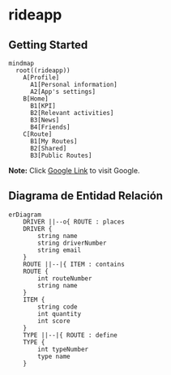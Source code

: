 # rideapp

## Getting Started

```mermaid
mindmap
  root((rideapp))
    A[Profile]
      A1[Personal information]
      A2[App's settings]
    B[Home]
      B1[KPI]
      B2[Relevant activities]
      B3[News]
      B4[Friends]
    C[Route]
      B1[My Routes]
      B2[Shared]
      B3[Public Routes] 
```


**Note:** Click [Google Link](https://www.google.com) to visit Google.


## Diagrama de Entidad Relación 
```mermaid
erDiagram
    DRIVER ||--o{ ROUTE : places
    DRIVER {
        string name
        string driverNumber
        string email
    }
    ROUTE ||--|{ ITEM : contains
    ROUTE {
        int routeNumber
        string name
    }
    ITEM {
        string code 
        int quantity
        int score
    }
    TYPE ||--|{ ROUTE : define
    TYPE {
        int typeNumber
        type name
    }
```
